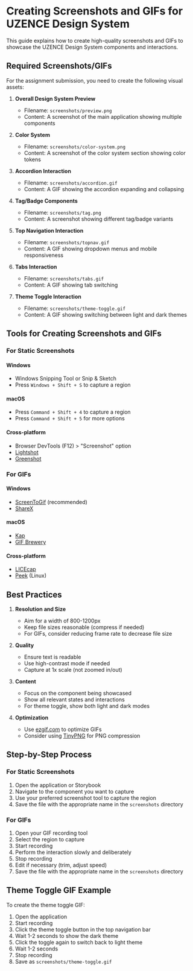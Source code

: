 # Creating Screenshots and GIFs for UZENCE Design System

This guide explains how to create high-quality screenshots and GIFs to showcase the UZENCE Design System components and interactions.

## Required Screenshots/GIFs

For the assignment submission, you need to create the following visual assets:

1. **Overall Design System Preview**
   - Filename: `screenshots/preview.png`
   - Content: A screenshot of the main application showing multiple components

2. **Color System**
   - Filename: `screenshots/color-system.png`
   - Content: A screenshot of the color system section showing color tokens

3. **Accordion Interaction**
   - Filename: `screenshots/accordion.gif`
   - Content: A GIF showing the accordion expanding and collapsing

4. **Tag/Badge Components**
   - Filename: `screenshots/tag.png`
   - Content: A screenshot showing different tag/badge variants

5. **Top Navigation Interaction**
   - Filename: `screenshots/topnav.gif`
   - Content: A GIF showing dropdown menus and mobile responsiveness

6. **Tabs Interaction**
   - Filename: `screenshots/tabs.gif`
   - Content: A GIF showing tab switching

7. **Theme Toggle Interaction**
   - Filename: `screenshots/theme-toggle.gif`
   - Content: A GIF showing switching between light and dark themes

## Tools for Creating Screenshots and GIFs

### For Static Screenshots

#### Windows
- Windows Snipping Tool or Snip & Sketch
- Press `Windows + Shift + S` to capture a region

#### macOS
- Press `Command + Shift + 4` to capture a region
- Press `Command + Shift + 5` for more options

#### Cross-platform
- Browser DevTools (F12) > "Screenshot" option
- [Lightshot](https://app.prntscr.com/en/index.html)
- [Greenshot](https://getgreenshot.org/)

### For GIFs

#### Windows
- [ScreenToGif](https://www.screentogif.com/) (recommended)
- [ShareX](https://getsharex.com/)

#### macOS
- [Kap](https://getkap.co/)
- [GIF Brewery](https://gfycat.com/gifbrewery)

#### Cross-platform
- [LICEcap](https://www.cockos.com/licecap/)
- [Peek](https://github.com/phw/peek) (Linux)

## Best Practices

1. **Resolution and Size**
   - Aim for a width of 800-1200px
   - Keep file sizes reasonable (compress if needed)
   - For GIFs, consider reducing frame rate to decrease file size

2. **Quality**
   - Ensure text is readable
   - Use high-contrast mode if needed
   - Capture at 1x scale (not zoomed in/out)

3. **Content**
   - Focus on the component being showcased
   - Show all relevant states and interactions
   - For theme toggle, show both light and dark modes

4. **Optimization**
   - Use [ezgif.com](https://ezgif.com/) to optimize GIFs
   - Consider using [TinyPNG](https://tinypng.com/) for PNG compression

## Step-by-Step Process

### For Static Screenshots

1. Open the application or Storybook
2. Navigate to the component you want to capture
3. Use your preferred screenshot tool to capture the region
4. Save the file with the appropriate name in the `screenshots` directory

### For GIFs

1. Open your GIF recording tool
2. Select the region to capture
3. Start recording
4. Perform the interaction slowly and deliberately
5. Stop recording
6. Edit if necessary (trim, adjust speed)
7. Save the file with the appropriate name in the `screenshots` directory

## Theme Toggle GIF Example

To create the theme toggle GIF:

1. Open the application
2. Start recording
3. Click the theme toggle button in the top navigation bar
4. Wait 1-2 seconds to show the dark theme
5. Click the toggle again to switch back to light theme
6. Wait 1-2 seconds
7. Stop recording
8. Save as `screenshots/theme-toggle.gif`
